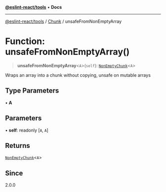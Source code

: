 [**@eslint-react/tools**](../../../README.md) • **Docs**

***

[@eslint-react/tools](../../../README.md) / [Chunk](../README.md) / unsafeFromNonEmptyArray

# Function: unsafeFromNonEmptyArray()

> **unsafeFromNonEmptyArray**\<`A`\>(`self`): [`NonEmptyChunk`](../interfaces/NonEmptyChunk.md)\<`A`\>

Wraps an array into a chunk without copying, unsafe on mutable arrays

## Type Parameters

• **A**

## Parameters

• **self**: readonly [`A`, `A`]

## Returns

[`NonEmptyChunk`](../interfaces/NonEmptyChunk.md)\<`A`\>

## Since

2.0.0
